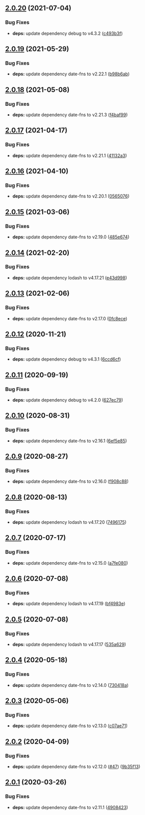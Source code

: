 ## [2.0.20](https://github.com/aquariuslt/nest-rabbitmq-appender/compare/v2.0.19...v2.0.20) (2021-07-04)


### Bug Fixes

* **deps:** update dependency debug to v4.3.2 ([c493b3f](https://github.com/aquariuslt/nest-rabbitmq-appender/commit/c493b3fff3513a9b45bae23e93ae9ca7931d21f5))

## [2.0.19](https://github.com/aquariuslt/nest-rabbitmq-appender/compare/v2.0.18...v2.0.19) (2021-05-29)


### Bug Fixes

* **deps:** update dependency date-fns to v2.22.1 ([b98b6ab](https://github.com/aquariuslt/nest-rabbitmq-appender/commit/b98b6abdb95f422b624f129518cf5c51b435a849))

## [2.0.18](https://github.com/aquariuslt/nest-rabbitmq-appender/compare/v2.0.17...v2.0.18) (2021-05-08)


### Bug Fixes

* **deps:** update dependency date-fns to v2.21.3 ([f4baf99](https://github.com/aquariuslt/nest-rabbitmq-appender/commit/f4baf99cc0360bfbd7ac18fafd876388f66e8280))

## [2.0.17](https://github.com/aquariuslt/nest-rabbitmq-appender/compare/v2.0.16...v2.0.17) (2021-04-17)


### Bug Fixes

* **deps:** update dependency date-fns to v2.21.1 ([41132a3](https://github.com/aquariuslt/nest-rabbitmq-appender/commit/41132a3a920c702ab2d7b46f04561c2a63482078))

## [2.0.16](https://github.com/aquariuslt/nest-rabbitmq-appender/compare/v2.0.15...v2.0.16) (2021-04-10)


### Bug Fixes

* **deps:** update dependency date-fns to v2.20.1 ([0565076](https://github.com/aquariuslt/nest-rabbitmq-appender/commit/0565076cb750465bd2204d29d509284376e8315b))

## [2.0.15](https://github.com/aquariuslt/nest-rabbitmq-appender/compare/v2.0.14...v2.0.15) (2021-03-06)


### Bug Fixes

* **deps:** update dependency date-fns to v2.19.0 ([485e674](https://github.com/aquariuslt/nest-rabbitmq-appender/commit/485e674bab90efa43a50c34545fb76598fd05041))

## [2.0.14](https://github.com/aquariuslt/nest-rabbitmq-appender/compare/v2.0.13...v2.0.14) (2021-02-20)


### Bug Fixes

* **deps:** update dependency lodash to v4.17.21 ([e43d998](https://github.com/aquariuslt/nest-rabbitmq-appender/commit/e43d998de7f06782a2ee55010954aab4045ed9b0))

## [2.0.13](https://github.com/aquariuslt/nest-rabbitmq-appender/compare/v2.0.12...v2.0.13) (2021-02-06)


### Bug Fixes

* **deps:** update dependency date-fns to v2.17.0 ([0fc8ece](https://github.com/aquariuslt/nest-rabbitmq-appender/commit/0fc8ece166439e882a8f094325ef8c03a9e35a6e))

## [2.0.12](https://github.com/aquariuslt/nest-rabbitmq-appender/compare/v2.0.11...v2.0.12) (2020-11-21)


### Bug Fixes

* **deps:** update dependency debug to v4.3.1 ([6ccd6cf](https://github.com/aquariuslt/nest-rabbitmq-appender/commit/6ccd6cf12ca2bd9348b74f1e3f4a597c1b88cc7a))

## [2.0.11](https://github.com/aquariuslt/nest-rabbitmq-appender/compare/v2.0.10...v2.0.11) (2020-09-19)


### Bug Fixes

* **deps:** update dependency debug to v4.2.0 ([627ec79](https://github.com/aquariuslt/nest-rabbitmq-appender/commit/627ec795bb7835f5d3df3b528e967ca3dcab9729))

## [2.0.10](https://github.com/aquariuslt/nest-rabbitmq-appender/compare/v2.0.9...v2.0.10) (2020-08-31)


### Bug Fixes

* **deps:** update dependency date-fns to v2.16.1 ([6ef5e85](https://github.com/aquariuslt/nest-rabbitmq-appender/commit/6ef5e85fc653b7bc7a3cbb652fa4414c114e93a8))

## [2.0.9](https://github.com/aquariuslt/nest-rabbitmq-appender/compare/v2.0.8...v2.0.9) (2020-08-27)


### Bug Fixes

* **deps:** update dependency date-fns to v2.16.0 ([f908c88](https://github.com/aquariuslt/nest-rabbitmq-appender/commit/f908c88a6ab6c5ed4f663aa9e90a74f58c34e6e1))

## [2.0.8](https://github.com/aquariuslt/nest-rabbitmq-appender/compare/v2.0.7...v2.0.8) (2020-08-13)


### Bug Fixes

* **deps:** update dependency lodash to v4.17.20 ([7496175](https://github.com/aquariuslt/nest-rabbitmq-appender/commit/7496175cc86c645473ff502d6fda83fe236930d1))

## [2.0.7](https://github.com/aquariuslt/nest-rabbitmq-appender/compare/v2.0.6...v2.0.7) (2020-07-17)


### Bug Fixes

* **deps:** update dependency date-fns to v2.15.0 ([a7fe080](https://github.com/aquariuslt/nest-rabbitmq-appender/commit/a7fe080e98c08235f329172dfbaaeb6c8763335d))

## [2.0.6](https://github.com/aquariuslt/nest-rabbitmq-appender/compare/v2.0.5...v2.0.6) (2020-07-08)


### Bug Fixes

* **deps:** update dependency lodash to v4.17.19 ([bf4983e](https://github.com/aquariuslt/nest-rabbitmq-appender/commit/bf4983e7d90475c1069f666d135ddb2c790fad4b))

## [2.0.5](https://github.com/aquariuslt/nest-rabbitmq-appender/compare/v2.0.4...v2.0.5) (2020-07-08)


### Bug Fixes

* **deps:** update dependency lodash to v4.17.17 ([535a629](https://github.com/aquariuslt/nest-rabbitmq-appender/commit/535a629f0ea06afaa0ce294f214ee780a2f00d7f))

## [2.0.4](https://github.com/aquariuslt/nest-rabbitmq-appender/compare/v2.0.3...v2.0.4) (2020-05-18)


### Bug Fixes

* **deps:** update dependency date-fns to v2.14.0 ([730418a](https://github.com/aquariuslt/nest-rabbitmq-appender/commit/730418ad381b4bb250850bc751fc1c80aa509648))

## [2.0.3](https://github.com/aquariuslt/nest-rabbitmq-appender/compare/v2.0.2...v2.0.3) (2020-05-06)


### Bug Fixes

* **deps:** update dependency date-fns to v2.13.0 ([c07ae71](https://github.com/aquariuslt/nest-rabbitmq-appender/commit/c07ae71ae74337a3e6d12db1e660f62cb0ab61ec))

## [2.0.2](https://github.com/aquariuslt/nest-rabbitmq-appender/compare/v2.0.1...v2.0.2) (2020-04-09)


### Bug Fixes

* **deps:** update dependency date-fns to v2.12.0 ([#47](https://github.com/aquariuslt/nest-rabbitmq-appender/issues/47)) ([9b35f13](https://github.com/aquariuslt/nest-rabbitmq-appender/commit/9b35f13db8545b3920c4e6ec97578adc54f6179e))

## [2.0.1](https://github.com/aquariuslt/nest-rabbitmq-appender/compare/v2.0.0...v2.0.1) (2020-03-26)


### Bug Fixes

* **deps:** update dependency date-fns to v2.11.1 ([4908423](https://github.com/aquariuslt/nest-rabbitmq-appender/commit/4908423abd1d6466855000f44a3e643235383111))
